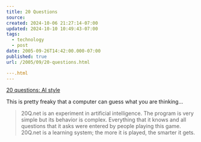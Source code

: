 ```yaml
---
title: 20 Questions
source: 
created: 2024-10-06 21:27:14-07:00
updated: 2024-10-10 10:49:43-07:00
tags:
  - technology
  - post
date: 2005-09-26T14:42:00.000-07:00
published: true
url: /2005/09/20-questions.html

---.html
---
```



[20 questions: AI style](https://www.20q.net/)  
  
This is pretty freaky that a computer can guess what you are thinking...  
  

>   
> 20Q.net is an experiment in artificial intelligence. The program is very simple but its behavior is complex. Everything that it knows and all questions that it asks were entered by people playing this game. 20Q.net is a learning system; the more it is played, the smarter it gets.